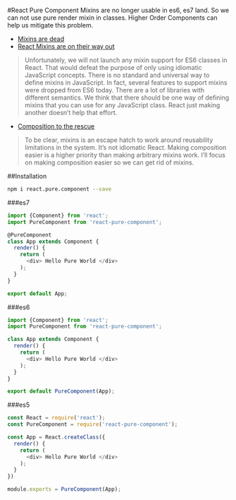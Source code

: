 #React Pure Component
Mixins are no longer usable in es6, es7 land. So we can not use pure render mixin in classes. Higher Order Components can help us mitigate this problem.

- [Mixins are dead]( https://medium.com/@dan_abramov/mixins-are-dead-long-live-higher-order-components-94a0d2f9e750)
- [React Mixins are on their way out](https://facebook.github.io/react/blog/2015/01/27/react-v0.13.0-beta-1.html#mixins)

> Unfortunately, we will not launch any mixin support for ES6 classes in React. That would defeat the purpose of only using idiomatic JavaScript concepts.
> There is no standard and universal way to define mixins in JavaScript. In fact, several features to support mixins were dropped from ES6 today. There are a lot of libraries with different semantics. We think that there should be one way of defining mixins that you can use for any JavaScript class. React just making another doesn’t help that effort.

- [Composition to the rescue](https://github.com/facebook/react/issues/1380#issue-31121026)

> To be clear, mixins is an escape hatch to work around reusability limitations in the system. It’s not idiomatic React. Making composition easier is a higher priority than making arbitrary mixins work. I’ll focus on making composition easier so we can get rid of mixins.

##Installation
```bash
npm i react.pure.component --save
```

###es7
```js
import {Component} from 'react';
import PureComponent from 'react-pure-component';

@PureComponent
class App extends Component {
  render() {
    return (
      <div> Hello Pure World </div>
    );
  }
}

export default App;
```

###es6
```js
import {Component} from 'react';
import PureComponent from 'react-pure-component';

class App extends Component {
  render() {
    return (
      <div> Hello Pure World </div>
    );
  }
}

export default PureComponent(App);
```

###es5
```js
const React = require('react');
const PureComponent = require('react-pure-component');

const App = React.createClass({
  render() {
    return (
      <div> Hello Pure World </div>
    );
  }
})

module.exports = PureComponent(App);
```
